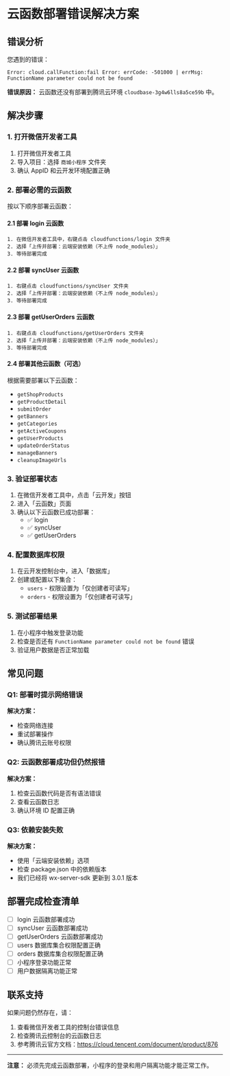 # 云函数部署错误解决方案

## 错误分析

您遇到的错误：
```
Error: cloud.callFunction:fail Error: errCode: -501000 | errMsg: FunctionName parameter could not be found
```

**错误原因：** 云函数还没有部署到腾讯云环境 `cloudbase-3g4w6lls8a5ce59b` 中。

## 解决步骤

### 1. 打开微信开发者工具

1. 打开微信开发者工具
2. 导入项目：选择 `商城小程序` 文件夹
3. 确认 AppID 和云开发环境配置正确

### 2. 部署必需的云函数

按以下顺序部署云函数：

#### 2.1 部署 login 云函数
```
1. 在微信开发者工具中，右键点击 cloudfunctions/login 文件夹
2. 选择「上传并部署：云端安装依赖（不上传 node_modules）」
3. 等待部署完成
```

#### 2.2 部署 syncUser 云函数
```
1. 右键点击 cloudfunctions/syncUser 文件夹
2. 选择「上传并部署：云端安装依赖（不上传 node_modules）」
3. 等待部署完成
```

#### 2.3 部署 getUserOrders 云函数
```
1. 右键点击 cloudfunctions/getUserOrders 文件夹
2. 选择「上传并部署：云端安装依赖（不上传 node_modules）」
3. 等待部署完成
```

#### 2.4 部署其他云函数（可选）
根据需要部署以下云函数：
- `getShopProducts`
- `getProductDetail`
- `submitOrder`
- `getBanners`
- `getCategories`
- `getActiveCoupons`
- `getUserProducts`
- `updateOrderStatus`
- `manageBanners`
- `cleanupImageUrls`

### 3. 验证部署状态

1. 在微信开发者工具中，点击「云开发」按钮
2. 进入「云函数」页面
3. 确认以下云函数已成功部署：
   - ✅ login
   - ✅ syncUser
   - ✅ getUserOrders

### 4. 配置数据库权限

1. 在云开发控制台中，进入「数据库」
2. 创建或配置以下集合：
   - `users` - 权限设置为「仅创建者可读写」
   - `orders` - 权限设置为「仅创建者可读写」

### 5. 测试部署结果

1. 在小程序中触发登录功能
2. 检查是否还有 `FunctionName parameter could not be found` 错误
3. 验证用户数据是否正常加载

## 常见问题

### Q1: 部署时提示网络错误
**解决方案：**
- 检查网络连接
- 重试部署操作
- 确认腾讯云账号权限

### Q2: 云函数部署成功但仍然报错
**解决方案：**
1. 检查云函数代码是否有语法错误
2. 查看云函数日志
3. 确认环境 ID 配置正确

### Q3: 依赖安装失败
**解决方案：**
- 使用「云端安装依赖」选项
- 检查 package.json 中的依赖版本
- 我们已经将 wx-server-sdk 更新到 3.0.1 版本

## 部署完成检查清单

- [ ] login 云函数部署成功
- [ ] syncUser 云函数部署成功
- [ ] getUserOrders 云函数部署成功
- [ ] users 数据库集合权限配置正确
- [ ] orders 数据库集合权限配置正确
- [ ] 小程序登录功能正常
- [ ] 用户数据隔离功能正常

## 联系支持

如果问题仍然存在，请：
1. 查看微信开发者工具的控制台错误信息
2. 检查腾讯云控制台的云函数日志
3. 参考腾讯云官方文档：https://cloud.tencent.com/document/product/876

---

**注意：** 必须先完成云函数部署，小程序的登录和用户隔离功能才能正常工作。